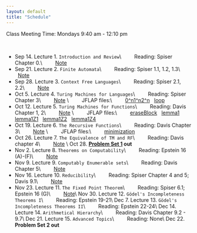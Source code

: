 ```yaml
---
layout: default
title: "Schedule"
---
```


Class Meeting Time: Mondays 9:40 am - 12:10 pm

<br>

* Sep 14. Lecture 1. `Introduction and Review`\\
&nbsp; &nbsp; &nbsp; &nbsp; Reading: Spiser Chapter 0.\\
&nbsp; &nbsp; &nbsp; &nbsp; [Note](/assets/Review.pdf)
* Sep 21. Lecture 2. `Finite Automata`\\
&nbsp; &nbsp; &nbsp; &nbsp; Reading: Spiser 1.1, 1.2, 1.3\\
&nbsp; &nbsp; &nbsp; &nbsp; [Note](/assets/FA.pdf)
* Sep 28. Lecture 3. `Context Free Languages`\\
&nbsp; &nbsp; &nbsp; &nbsp; Reading: Spiser 2.1, 2.2\\
&nbsp; &nbsp; &nbsp; &nbsp; [Note](/assets/CFL.pdf)
* Oct 5.  Lecture 4. `Turing Machines for Languages`\\
&nbsp; &nbsp; &nbsp; &nbsp; Reading: Spiser Chapter 3\\
&nbsp; &nbsp; &nbsp; &nbsp; [Note](/assets/TM_L.pdf) \\
&nbsp; &nbsp; &nbsp; &nbsp; JFLAP files:\\
&nbsp; &nbsp; &nbsp; &nbsp; [0^n1^n2^n](/assets/0^n1^n2^n.jff) &nbsp; [loop](/assets/loop_aba.jff)
* Oct 12. Lecture 5. `Turing Machines for Functions`\\
&nbsp; &nbsp; &nbsp; &nbsp; Reading: Davis Chapter 1, 2\\
&nbsp; &nbsp; &nbsp; &nbsp; [Note](/assets/TM_F.pdf) \\
&nbsp; &nbsp; &nbsp; &nbsp; JFLAP files:\\
&nbsp; &nbsp; &nbsp; &nbsp; [eraseBlock](/assets/eraseBlock.jff) &nbsp; [lemma1](/assets/lemma1.jff) &nbsp; [lemma1Z1](/assets/lemma1Z1.jff) &nbsp; [lemma1Z2](/assets/lemma1Z2.jff) &nbsp; [lemma1Z4](/assets/lemma1Z4.jff)
* Oct 19. Lecture 6. `The Recursive Functions`\\
&nbsp; &nbsp; &nbsp; &nbsp; Reading: Davis Chapter 3\\
&nbsp; &nbsp; &nbsp; &nbsp; [Note](/assets/Recursive.pdf) \\
&nbsp; &nbsp; &nbsp; &nbsp; JFLAP files:\\
&nbsp; &nbsp; &nbsp; &nbsp; [minimization](/assets/min.rar)
* Oct 26. Lecture 7. `The Equivalence of TM and RF`\\
&nbsp; &nbsp; &nbsp; &nbsp; Reading: Davis chapter 4\\
&nbsp; &nbsp; &nbsp; &nbsp; [Note](/assets/Equivalence.pdf) \\
Oct 28. **[Problem Set 1](/assets/ProblemSet_1.pdf) out** 
* Nov 2.  Lecture 8. `Theorems on Computability`\\
&nbsp; &nbsp; &nbsp; &nbsp; Reading: Epstein 16 (A)-(F)\\
&nbsp; &nbsp; &nbsp; &nbsp; [Note](/assets/Theorems.pdf) 
* Nov 9. Lecture 9. `Computably Enumerable sets`\\
&nbsp; &nbsp; &nbsp; &nbsp; Reading: Davis Chapter 5\\
&nbsp; &nbsp; &nbsp; &nbsp; [Note](/assets/RE.pdf) 
* Nov 16. Lecture 10. `Reducibility`\\
&nbsp; &nbsp; &nbsp; &nbsp; Reading:  Spiser Chapter 4 and 5; Davis 9.1\\
&nbsp; &nbsp; &nbsp; &nbsp; [Note](/assets/Reducibility.pdf)  
* Nov 23. Lecture 11. `The Fixed Point Theorem`\\
&nbsp; &nbsp; &nbsp; &nbsp; Reading: Spiser 6.1; Epstein 16 (G)\\
&nbsp; &nbsp; &nbsp; &nbsp; [Note](/assets/FixedPoint.pdf)\\ 
Nov 30. Lecture 12. `Gödel's Incompleteness Theorems I`\\
&nbsp; &nbsp; &nbsp; &nbsp; Reading: Epstein 19-21\\
Dec 7.  Lecture 13. `Gödel's Incompleteness Theorems II`\\
&nbsp; &nbsp; &nbsp; &nbsp; Reading: Epstein 22-24\\
Dec 14. Lecture 14. `Arithmetical Hierarchy`\\
&nbsp; &nbsp; &nbsp; &nbsp; Reading: Davis Chapter 9.2 - 9.7\\
Dec 21. Lecture 15. `Advanced Topics`\\
&nbsp; &nbsp; &nbsp; &nbsp; Reading: None\\
Dec 22. **Problem Set 2 out**